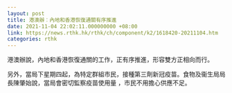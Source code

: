 ```yaml
---
layout: post
title: 港澳辦︰內地和香港恢復通關有序推進
date: 2021-11-04 22:02:11.000000000 +08:00
link: https://news.rthk.hk/rthk/ch/component/k2/1618420-20211104.htm
categories: rthk
---
```


港澳辦說，內地和香港恢復通關的工作，正有序推進，形容雙方正相向而行。

另外，當局下星期四起，為特定群組市民，接種第三劑新冠疫苗。食物及衞生局局長陳肇始說，當局會密切監察疫苗使用量 ，市民不用擔心供應不足。
